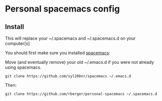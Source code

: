 # Personal spacemacs config

## Install

This will replace your ~/.spacemacs and ~/.spacemacs.d on your computer[s]

You should first make sure you installed [spacemacs](http://spacemacs.org):

Move (and eventually remove) your old ~/.emacs.d if you were not already using spacemacs.

```
git clone https://github.com/syl20bnr/spacemacs ~/.emacs.d
```

Then:

```
git clone https://github.com/rberger/personal-spacemacs ~/.spacemacs.d
```
